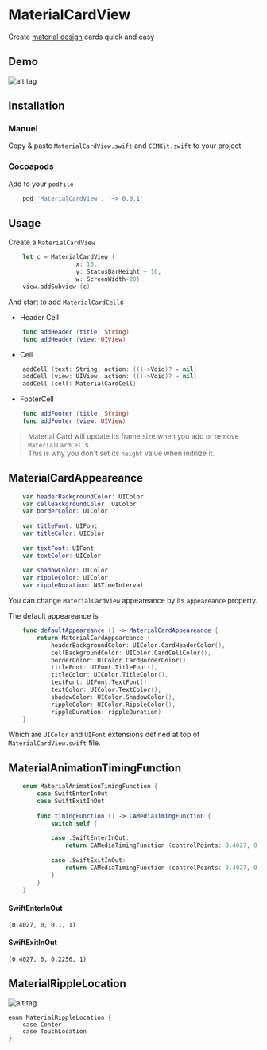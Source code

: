 MaterialCardView
================
Create [material design](http://www.google.com/design/spec/material-design/introduction.html) cards quick and easy

Demo
----

![alt tag](https://raw.githubusercontent.com/cemolcay/MaterialCardView/master/ss.png)

Installation
------------

### Manuel

Copy & paste `MaterialCardView.swift` and `CEMKit.swift` to your project

### Cocoapods

Add to your `podfile`

``` ruby
	pod 'MaterialCardView', '~> 0.0.1'
```


Usage
-----

Create a `MaterialCardView`

``` swift
	let c = MaterialCardView (
			       x: 10,
			       y: StatusBarHeight + 10,
			       w: ScreenWidth-20)  
	view.addSubview (c)
```

And start to add `MaterialCardCell`s

* Header Cell

``` swift
	func addHeader (title: String)
	func addHeader (view: UIView)
```

* Cell

``` swift
	addCell (text: String, action: (()->Void)? = nil)
	addCell (view: UIView, action: (()->Void)? = nil)
	addCell (cell: MaterialCardCell)
```

* FooterCell

``` swift
	func addFooter (title: String)
	func addFooter (view: UIView)
```
  
   
>Material Card will update its frame size when you add or 
>remove `MaterialCardCell`s.  
>This is why you don't set its `height` value when initilize it.

MaterialCardAppeareance
-----------

``` swift
	var headerBackgroundColor: UIColor
    var cellBackgroundColor: UIColor
    var borderColor: UIColor
    
    var titleFont: UIFont
    var titleColor: UIColor
    
    var textFont: UIFont
    var textColor: UIColor
    
    var shadowColor: UIColor
    var rippleColor: UIColor
    var rippleDuration: NSTimeInterval
```

You can change `MaterialCardView` appeareance by its `appeareance` property.

The default appeareance is

``` swift
    func defaultAppeareance () -> MaterialCardAppeareance {
        return MaterialCardAppeareance (
            headerBackgroundColor: UIColor.CardHeaderColor(),
            cellBackgroundColor: UIColor.CardCellColor(),
            borderColor: UIColor.CardBorderColor(),
            titleFont: UIFont.TitleFont(),
            titleColor: UIColor.TitleColor(),
            textFont: UIFont.TextFont(),
            textColor: UIColor.TextColor(),
            shadowColor: UIColor.ShadowColor(),
            rippleColor: UIColor.RippleColor(),
            rippleDuration: rippleDuration)
    }
```

Which are `UIColor` and `UIFont` extensions defined at top of `MaterialCardView.swift` file.


MaterialAnimationTimingFunction
-------------------------------

``` swift
    enum MaterialAnimationTimingFunction {
        case SwiftEnterInOut
        case SwiftExitInOut
        
        func timingFunction () -> CAMediaTimingFunction {
            switch self {
                
            case .SwiftEnterInOut:
                return CAMediaTimingFunction (controlPoints: 0.4027, 0, 0.1, 1)
                
            case .SwiftExitInOut:
                return CAMediaTimingFunction (controlPoints: 0.4027, 0, 0.2256, 1)
            }
        }
    }

```

#### SwiftEnterInOut

	(0.4027, 0, 0.1, 1)
	
#### SwiftExitInOut
	
	(0.4027, 0, 0.2256, 1)
	

MaterialRippleLocation
----------------------

![alt tag](https://raw.githubusercontent.com/cemolcay/MaterialCardView/master/ripple.gif)

    enum MaterialRippleLocation {
        case Center
        case TouchLocation
    }
